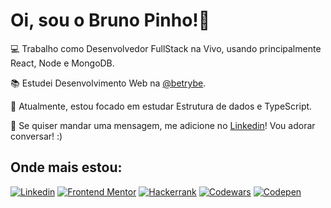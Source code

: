 # Oi, sou o Bruno Pinho!👋

:computer: Trabalho como Desenvolvedor FullStack na Vivo, usando principalmente React, Node e MongoDB.

📚 Estudei Desenvolvimento Web na [@betrybe](https://www.betrybe.com/).

:rocket: Atualmente, estou focado em estudar Estrutura de dados e TypeScript.

💬 Se quiser mandar uma mensagem, me adicione no [Linkedin](http://linkedin.com/in/brunopinhodefreitas/)! Vou adorar conversar! :)  

## Onde mais estou:

<a href="https://linkedin.com/in/brunopinhodefreitas/" target="_blank"><img src="https://img.shields.io/badge/LinkedIn-0077B5?style=for-the-badge&logo=linkedin&logoColor=white" alt="Linkedin"></img></a> 
<a href="https://www.frontendmentor.io/profile/pinhob" target="_blank"><img src="https://img.shields.io/badge/-Frontend_Mentor-3F54A3?logo=frontendmentor&logoColor=white&style=for-the-badge" alt="Frontend Mentor"></img></a>
<a href="https://www.hackerrank.com/brunopinho" target="_blank"><img src="https://img.shields.io/badge/-Hackerrank-2EC866?style=for-the-badge&logo=HackerRank&logoColor=white" alt="Hackerrank"></img></a>
<a href="https://www.codewars.com/users/brunopinho" target="_blank"><img src="https://img.shields.io/badge/Codewars-000000?style=for-the-badge&logo=codewars&logoColor=red" alt="Codewars"></img></a>
<a href="https://codepen.io/brunopinho" target="_blank"><img src="https://img.shields.io/badge/Codepen-000000?style=for-the-badge&logo=codepen&logoColor=white" alt="Codepen"></img></a>
